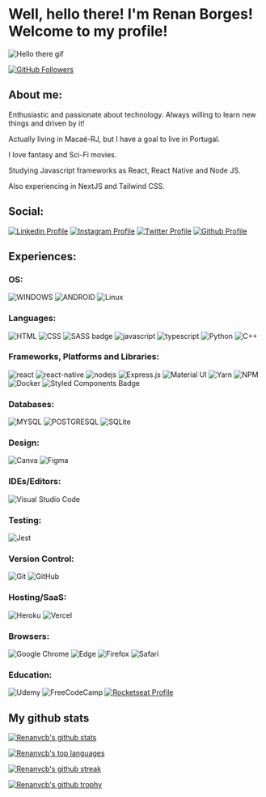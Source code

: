 # Well, hello there! I'm Renan Borges! Welcome to my profile!

![Hello there gif](https://media.giphy.com/media/Nx0rz3jtxtEre/giphy.gif)

<!-- Dev @WALO DTP -->
[![GitHub Followers](https://img.shields.io/github/followers/renanvcb?style=flat&labelColor=0D0D0D&logo=Github&Color=white)](https://github.com/renanvcb?tab=followers)

## About me:

Enthusiastic and passionate about technology. Always willing to learn new things and driven by it!

Actually living in Macaé-RJ, but I have a goal to live in Portugal.

I love fantasy and Sci-Fi movies.

Studying Javascript frameworks as React, React Native and Node JS.

Also experiencing in NextJS and Tailwind CSS.

## Social:

[![Linkedin Profile](https://img.shields.io/badge/Renan%20Borges-0077B5?style=for-the-badge&logo=linkedin&logoColor=white)](https://www.linkedin.com/in/renanvcb/)
[![Instagram Profile](https://img.shields.io/badge/Instagram-E4405F?style=for-the-badge&logo=instagram&logoColor=white)](https://www.instagram.com/renanvcb)
[![Twitter Profile](https://img.shields.io/badge/Renan%20Borges-0077B5?style=for-the-badge&logo=twitter&logoColor=white)](https://www.twitter.com/renanvcb/)
[![Github Profile](https://img.shields.io/badge/GitHub-100000?style=for-the-badge&logo=github&logoColor=white)](https://github.com/renanvcb)

## Experiences:

### OS:
![WINDOWS](https://img.shields.io/badge/Windows-0078D6?style=for-the-badge&logo=windows&logoColor=white)
![ANDROID](https://img.shields.io/badge/Android-3DDC84?style=for-the-badge&logo=android&logoColor=white)
![Linux](https://img.shields.io/badge/Linux-FCC624?style=for-the-badge&logo=linux&logoColor=black)

### Languages:
![HTML](https://img.shields.io/badge/HTML5-E34F26?style=for-the-badge&logo=html5&logoColor=white)
![CSS](https://img.shields.io/badge/CSS3-1572B6?style=for-the-badge&logo=css3&logoColor=white)
![SASS badge](https://img.shields.io/badge/Sass-CC6699?style=for-the-badge&logo=sass&logoColor=white)
![javascript](https://img.shields.io/badge/JavaScript-323330?style=for-the-badge&logo=javascript&logoColor=F7DF1E)
![typescript](https://img.shields.io/badge/TypeScript-007ACC?style=for-the-badge&logo=typescript&logoColor=white)
![Python](https://img.shields.io/badge/python-3670A0?style=for-the-badge&logo=python&logoColor=ffdd54)
![C++](https://img.shields.io/badge/c++-%2300599C.svg?style=for-the-badge&logo=c%2B%2B&logoColor=white)
<!--![image]({BadgeURLHere})-->

### Frameworks, Platforms and Libraries:
![react](https://img.shields.io/badge/React-20232A?style=for-the-badge&logo=react&logoColor=61DAFB)
![react-native](https://img.shields.io/badge/React_Native-20232A?style=for-the-badge&logo=react&logoColor=61DAFB)
![nodejs](https://img.shields.io/badge/Node.js-339933?style=for-the-badge&logo=nodedotjs&logoColor=white)
![Express.js](https://img.shields.io/badge/express.js-%23404d59.svg?style=for-the-badge&logo=express&logoColor=%2361DAFB)
![Material UI](https://img.shields.io/badge/materialui-%230081CB.svg?style=for-the-badge&logo=material-ui&logoColor=white)
![Yarn](https://img.shields.io/badge/yarn-%232C8EBB.svg?style=for-the-badge&logo=yarn&logoColor=white)
![NPM](https://img.shields.io/badge/NPM-%23000000.svg?style=for-the-badge&logo=npm&logoColor=white)
![Docker](https://img.shields.io/badge/docker-%230db7ed.svg?style=for-the-badge&logo=docker&logoColor=white)
![Styled Components Badge](https://img.shields.io/badge/styled--components-DB7093?style=for-the-badge&logo=styled-components&logoColor=white)

### Databases:
![MYSQL](https://img.shields.io/badge/MySQL-00000F?style=for-the-badge&logo=mysql&logoColor=white)
![POSTGRESQL](https://img.shields.io/badge/PostgreSQL-316192?style=for-the-badge&logo=postgresql&logoColor=white)
![SQLite](https://img.shields.io/badge/sqlite-%2307405e.svg?style=for-the-badge&logo=sqlite&logoColor=white)

### Design:
![Canva](https://img.shields.io/badge/Canva-%2300C4CC.svg?style=for-the-badge&logo=Canva&logoColor=white)
![Figma](https://img.shields.io/badge/figma-%23F24E1E.svg?style=for-the-badge&logo=figma&logoColor=white)

### IDEs/Editors:
![Visual Studio Code](https://img.shields.io/badge/Visual%20Studio%20Code-0078d7.svg?style=for-the-badge&logo=visual-studio-code&logoColor=white)

### Testing:
![Jest](https://img.shields.io/badge/-jest-%23C21325?style=for-the-badge&logo=jest&logoColor=white)

### Version Control:
![Git](https://img.shields.io/badge/git-%23F05033.svg?style=for-the-badge&logo=git&logoColor=white)
![GitHub](https://img.shields.io/badge/github-%23121011.svg?style=for-the-badge&logo=github&logoColor=white)

### Hosting/SaaS:
![Heroku](https://img.shields.io/badge/heroku-%23430098.svg?style=for-the-badge&logo=heroku&logoColor=white)
![Vercel](https://img.shields.io/badge/vercel-%23000000.svg?style=for-the-badge&logo=vercel&logoColor=white)

### Browsers:
![Google Chrome](https://img.shields.io/badge/Google%20Chrome-4285F4?style=for-the-badge&logo=GoogleChrome&logoColor=white)
![Edge](https://img.shields.io/badge/Edge-0078D7?style=for-the-badge&logo=Microsoft-edge&logoColor=white)
![Firefox](https://img.shields.io/badge/Firefox-FF7139?style=for-the-badge&logo=Firefox-Browser&logoColor=white)
![Safari](https://img.shields.io/badge/Safari-000000?style=for-the-badge&logo=Safari&logoColor=white)

### Education:
![Udemy](https://img.shields.io/badge/Udemy-A435F0?style=for-the-badge&logo=Udemy&logoColor=white)
![FreeCodeCamp](https://img.shields.io/badge/Freecodecamp-%23123.svg?&style=for-the-badge&logo=freecodecamp&logoColor=green)
[![Rocketseat Profile](https://img.shields.io/badge/%F0%9F%9A%80-Rocketseat-blueviolet?style=for-the-badge)](https://app.rocketseat.com.br/me/renan-borges-1566775516)

## My github stats

[![Renanvcb's github stats](https://github-readme-stats.vercel.app/api?username=renanvcb&theme=dracula&show_icons=true)](https://github.com/anuraghazra/github-readme-stats)

[![Renanvcb's top languages](https://github-readme-stats.vercel.app/api/top-langs/?username=renanvcb&theme=dracula)](https://github.com/anuraghazra/github-readme-stats)

[![Renanvcb's github streak](https://github-readme-streak-stats.herokuapp.com/?user=renanvcb&theme=dracula)](https://github.com/DenverCoder1/github-readme-streak-stats)

[![Renanvcb's github trophy](https://github-profile-trophy.vercel.app/?username=renanvcb&row=1&theme=dracula)](https://github.com/ryo-ma/github-profile-trophy)

<!--
**renanvcb/renanvcb** is a ✨ _special_ ✨ repository because its `README.md` (this file) appears on your GitHub profile.

Here are some ideas to get you started:

- 🔭 I’m currently working on ...
- 🌱 I’m currently learning ...
- 👯 I’m looking to collaborate on ...
- 🤔 I’m looking for help with ...
- 💬 Ask me about ...
- 📫 How to reach me: ...
- 😄 Pronouns: ...
- ⚡ Fun fact: ...
-->
